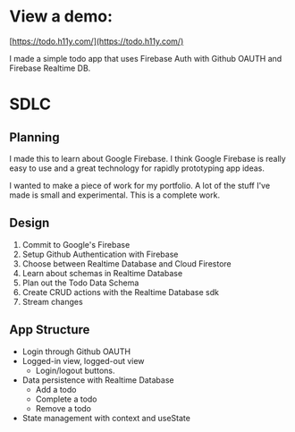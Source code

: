# View a demo:

[https://todo.h11y.com/](https://todo.h11y.com/)

I made a simple todo app that uses Firebase Auth with Github OAUTH and Firebase Realtime DB.

# SDLC

## Planning

I made this to learn about Google Firebase. I think Google Firebase is really easy to use and a great technology for rapidly prototyping app ideas.

I wanted to make a piece of work for my portfolio. A lot of the stuff I've made is small and experimental. This is a complete work.

## Design

1. Commit to Google's Firebase
2. Setup Github Authentication with Firebase
3. Choose between Realtime Database and Cloud Firestore
4. Learn about schemas in Realtime Database
5. Plan out the Todo Data Schema
6. Create CRUD actions with the Realtime Database sdk
7. Stream changes

## App Structure

- Login through Github OAUTH
- Logged-in view, logged-out view
  - Login/logout buttons.
- Data persistence with Realtime Database
  - Add a todo
  - Complete a todo
  - Remove a todo
- State management with context and useState
